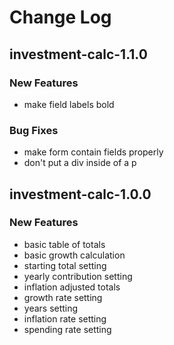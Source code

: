 # Change Log #


## investment-calc-1.1.0 ##

### New Features ###

* make field labels bold

### Bug Fixes ###

* make form contain fields properly
* don't put a div inside of a p


## investment-calc-1.0.0 ##

### New Features ###

* basic table of totals
* basic growth calculation
* starting total setting
* yearly contribution setting
* inflation adjusted totals
* growth rate setting
* years setting
* inflation rate setting
* spending rate setting
